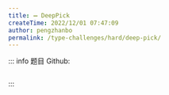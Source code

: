 ```yaml
---
title: ➖ DeepPick
createTime: 2022/12/01 07:47:09
author: pengzhanbo
permalink: /type-challenges/hard/deep-pick/
---
```


::: info 题目
Github: []()

```ts
```
:::

